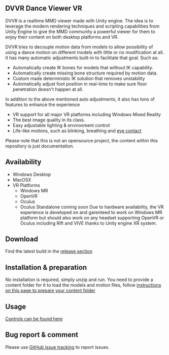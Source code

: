 ## DVVR Dance Viewer VR

DVVR is a realtime MMD viewer made with Unity engine. The idea is to leverage the modern rendering techniques and scripting capabilities from Unity Engine to give the MMD community a powerful viewer for them to enjoy their content on both desktop platforms and VR. 

DVVR tries to decouple motion data from models to allow possibility of using a dance motion on different models with little or no modification at all. It has many automatic adjustments bulit-in to facilitate that goal. Such as:
* Automatically create IK bones for models that without IK capability.
* Automatically create missing bone structure required by motion data.
* Custom made deterministic IK solution that removes unstability
* Automatically adjust foot position in real-time to make sure floor penetration doesn't happen at all. 

In addition to the above mentioned auto adjustments, it also has tons of features to enhance the experience
* VR support for all major VR platforms including Windows Mixed Reality
* The best image quality in its class.
* Easy adjustable lighting & environment control
* Life-like motions, such as blinking, breathing and [eye contact](pages/blog/eyecontact.md)

Please note that this is not an opensource project, the content within this repository is just documentation.

## Availability
* Windows Desktop
* MacOSX
* VR Platforms 
  * Windows MR
  * OpenVR
  * Oculus 
  * Oculus Standalone coming soon
Due to hardware availability, the VR experience is developed on and garenteed to work on Windows MR platform but should also work on any headset supporting OpenVR or Oculus including Rift and VIVE thanks to Unity engine XR system. 

## Download
Find the latest build in the [release section](https://github.com/alloystorm/dvvr/releases)

## Installation & preparation 
No installation is required, simply unzip and run. 
You need to provide a content folder for it to load the models and motion files, follow [instructions on this page to prepare your content folder](pages/blog/preparecontent.md)

## Usage
[Controls can be found here](pages/blog/controls.md)

## Bug report & comment
Please use [GitHub issue tracking](https://github.com/alloystorm/dvvr/issues) to report issues.


